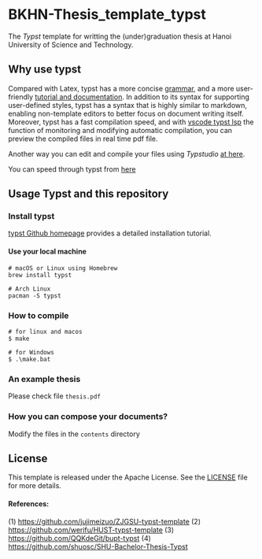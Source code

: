 # BKHN-Thesis_template_typst

The *Typst* template for writting the (under)graduation thesis at Hanoi University of Science and Technology.

## Why use typst
Compared with Latex, typst has a more concise [grammar](https://typst.app/docs/reference/syntax/), and a more user-friendly [tutorial and documentation](https://typst.app/docs/tutorial/ ). In addition to its syntax for supporting user-defined styles, typst has a syntax that is highly similar to markdown, enabling non-template editors to better focus on document writing itself. Moreover, typst has a fast compilation speed, and with [vscode typst lsp](https://marketplace.visualstudio.com/items?itemName=nvarner.typst-lsp) the function of monitoring and modifying automatic compilation, you can preview the compiled files in real time pdf file.

Another way you can edit and compile your files using *Typstudio* [at here](https://github.com/Cubxity/typstudio).

You can speed through typst from [here](https://typst.app/docs/tutorial)

## Usage Typst and this repository
### Install typst
[typst Github homepage](https://github.com/typst/typst) provides a detailed installation tutorial.


#### Use your local machine
``` shell
# macOS or Linux using Homebrew
brew install typst

# Arch Linux
pacman -S typst
```

### How to compile

``` shell
# for linux and macos
$ make

# for Windows
$ .\make.bat
```

### An example thesis
Please check file `thesis.pdf`

### How you can compose your documents?

Modify the files in the `contents` directory

## License
This template is released under the Apache License. See the [LICENSE](./LICENSE) file for more details.

#### References:
(1) https://github.com/jujimeizuo/ZJGSU-typst-template
(2) https://github.com/werifu/HUST-typst-template
(3) https://github.com/QQKdeGit/bupt-typst
(4) https://github.com/shuosc/SHU-Bachelor-Thesis-Typst
